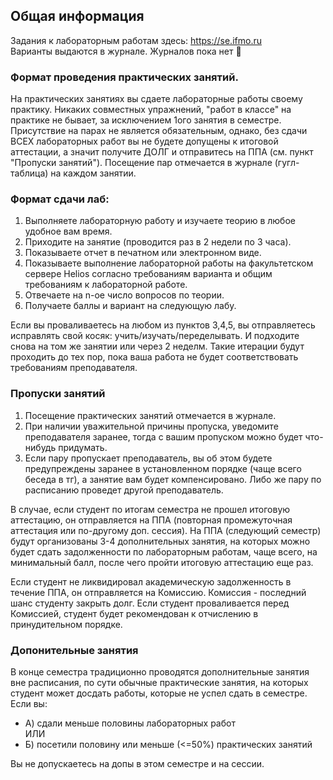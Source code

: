 ## Общая информация

Задания к лабораторным работам здесь: https://se.ifmo.ru  
Варианты выдаются в журнале. Журналов пока нет 🌚

### Формат проведения практических занятий.

На практических занятиях вы сдаете лабораторные работы своему практику. Никаких совместных упражнений, 
"работ в классе" на практике не бывает, за исключением 1ого занятия в семестре. Присутствие на парах 
не является обязательным, однако, без сдачи ВСЕХ лабораторных работ вы не будете допущены к итоговой 
аттестации, а значит получите ДОЛГ и отправитесь на ППА (см. пункт "Пропуски занятий"). 
Посещение пар отмечается в журнале (гугл-таблица) на каждом занятии. 

### Формат сдачи лаб:
1. Выполняете лабораторную работу и изучаете теорию в любое удобное вам время.
2. Приходите на занятие (проводится раз в 2 недели по 3 часа).
3. Показываете отчет в печатном или электронном виде.
4. Показываете выполнение лабораторной работы на факультетском сервере Helios согласно требованиям варианта и 
общим требованиям к лабораторной работе.
5. Отвечаете на n-ое число вопросов по теории.
6. Получаете баллы и вариант на следующую лабу.

Если вы проваливаетесь на любом из пунктов 3,4,5, вы отправляетесь исправлять свой косяк: учить/изучать/переделывать.
И подходите снова на том же занятии или через 2 неделм. Такие итерации будут проходить до тех пор,
пока ваша работа не будет соответствовать требованиям преподавателя.

### Пропуски занятий
1. Посещение практических занятий отмечается в журнале.
2. При наличии уважительной причины пропуска, уведомите преподавателя заранее, тогда с вашим пропуском можно
   будет что-нибудь придумать.
3. Если пару пропускает преподаватель, вы об этом будете предупреждены заранее в установленном порядке
   (чаще всего беседа в тг), а занятие вам будет компенсировано. Либо же пару по расписанию проведет другой преподаватель.

В случае, если студент по итогам семестра не прошел итоговую аттестацию, он отправляется на ППА 
(повторная промежуточная аттестация или по-другому доп. сессия). На ППА (следующий семестр) будут организованы 3-4 
дополнительных занятия, на которых можно будет сдать задолженности по лабораторным работам, чаще всего, на минимальный 
балл, после чего пройти итоговую аттестацию еще раз.

Если студент не ликвидировал академическую задолженность в течение ППА, он отправляется на Комиссию. Комиссия - 
последний шанс студенту закрыть долг. Если студент проваливается перед Комиссией, студент будет рекомендован к 
отчислению в принудительном порядке.

### Допонительные занятия
В конце семестра традиционно проводятся дополнительные занятия вне расписания, по сути обычные практические занятия,
на которых студент может досдать работы, которые не успел сдать в семестре.   
Если вы:
- А) сдали меньше половины лабораторных работ  
ИЛИ
- Б) посетили половину или меньше (<=50%) практических занятий

Вы не допускаетесь на допы в этом семестре и на сессии.
